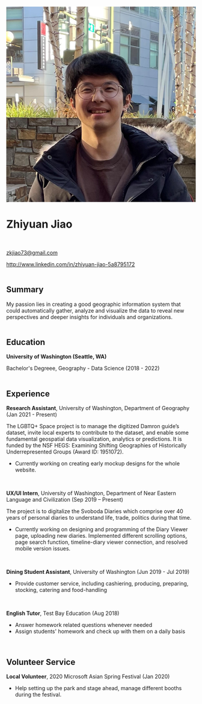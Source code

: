 ![profile_image](profile_image.jpg)
# Zhiyuan Jiao

<br>

zkjiao73@gmail.com

http://www.linkedin.com/in/zhiyuan-jiao-5a8795172
<br>
<br>
## Summary

My passion lies in creating a good geographic information system that could automatically gather, analyze and visualize the data to reveal new perspectives and deeper insights for individuals and organizations.
<br>
<br>
## Education

**University of Washington (Seattle, WA)**

Bachelor's Degreee, Geography - Data Science
(2018 - 2022)
<br>
<br>
## Experience

**Research Assistant**, University of Washington, Department of Geography (Jan 2021 - Present)

The LGBTQ+ Space project is to manage the digitized Damron guide’s dataset, invite local experts to contribute to the dataset, and enable some fundamental geospatial data visualization, analytics or predictions. It is funded by the NSF HEGS: Examining Shifting Geographies of Historically Underrepresented Groups (Award ID: 1951072).
- Currently working on creating early mockup designs for the whole website.

<br>

**UX/UI Intern**, University of Washington, Department of Near Eastern Language and Civilization (Sep 2019 – Present)

The project is to digitalize the Svoboda Diaries which comprise over 40 years of personal diaries to understand life, trade, politics during that time.
- Currently working on designing and programming of the Diary Viewer page, uploading new diaries. Implemented different scrolling options, page search function, timeline-diary viewer connection, and resolved mobile version issues.

<br>

**Dining Student Assistant**, University of Washington (Jun 2019 - Jul 2019)

- Provide customer service, including cashiering, producing, preparing, stocking, catering and food-handling

<br>

**English Tutor**, Test Bay Education (Aug 2018)

- Answer homework related questions whenever needed
- Assign students' homework and check up with them on a daily basis

<br>

## Volunteer Service

**Local Volunteer**, 2020 Microsoft Asian Spring Festival (Jan 2020)

- Help setting up the park and stage ahead, manage different booths during the festival.
